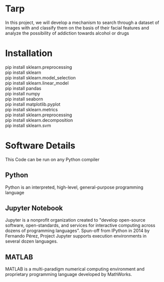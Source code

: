 # Tarp
In this project, we will develop a mechanism to search through a dataset of images with and classify them on the basis of their facial features and analyze the possibility of addiction towards alcohol or drugs
# Installation #
pip install sklearn.preprocessing\
pip install sklearn\
pip install sklearn.model_selection\
pip install sklearn.linear_model \
pip install pandas\
pip install numpy\
pip install seaborn\
pip install matplotlib.pyplot\
pip install sklearn.metrics\
pip install sklearn.preprocessing \
pip install sklearn.decomposition\
pip install sklearn.svm
# Software Details #
This Code can be run on any Python compiler
## Python ##
Python is an interpreted, high-level, general-purpose programming language
## Jupyter Notebook ##
Jupyter is a nonprofit organization created to "develop open-source software, open-standards, and services for interactive computing across dozens of programming languages". Spun-off from IPython in 2014 by Fernando Pérez, Project Jupyter supports execution environments in several dozen languages.
## MATLAB ##
MATLAB is a multi-paradigm numerical computing environment and proprietary programming language developed by MathWorks.
